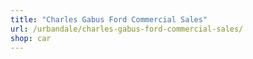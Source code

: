 ```yaml
---
title: "Charles Gabus Ford Commercial Sales"
url: /urbandale/charles-gabus-ford-commercial-sales/
shop: car
---
```

